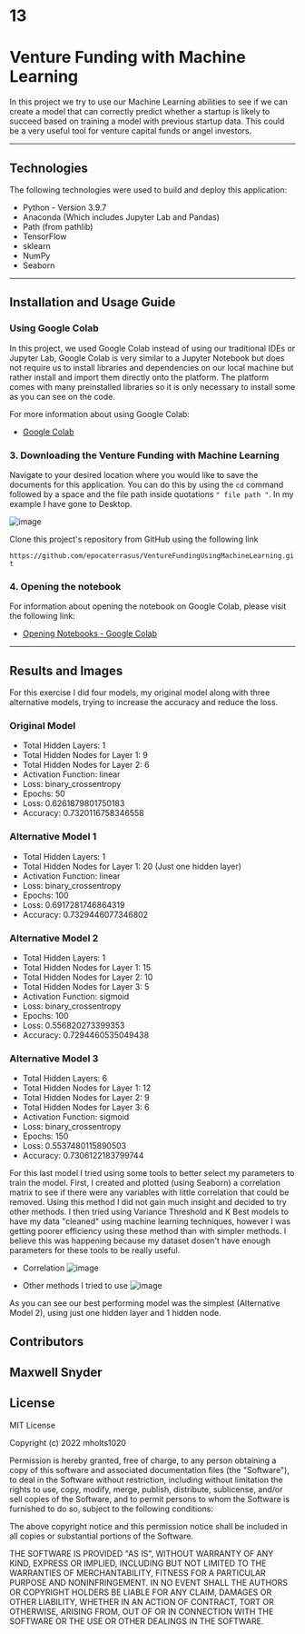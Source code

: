 # 13

# Venture Funding with Machine Learning

In this project we try to use our Machine Learning abilities to see if we can create a model that can correctly predict whether a startup is likely to succeed based on training a model with previous startup data. This could be a very useful tool for venture capital funds or angel investors.

---

## Technologies

The following technologies were used to build and deploy this application:

* Python - Version 3.9.7
* Anaconda (Which includes Jupyter Lab and Pandas)
* Path (from pathlib)
* TensorFlow
* sklearn
* NumPy
* Seaborn

---

## Installation and Usage Guide

### Using Google Colab

In this project, we used Google Colab instead of using our traditional IDEs or Jupyter Lab, Google Colab is very similar to a Jupyter Notebook but does not require us to install libraries and dependencies on our local machine but rather install and import them directly onto the platform. The platform comes with many preinstalled libraries so it is only necessary to install some as you can see on the code.

For more information about using Google Colab:
 * [Google Colab](https://colab.research.google.com/?utm_source=scs-index "Google Colab")


### 3. Downloading the Venture Funding with Machine Learning

Navigate to your desired location where you would like to save the documents for this application. You can do this by using the ```cd``` command followed by a space and the file path inside quotations ```" file path "```. In my example I have gone to Desktop.

![image](https://user-images.githubusercontent.com/94983278/149385012-181d1769-0af6-487e-8e04-823a28f2c3ed.png)

Clone this project's repository from GitHub using the following link

```https://github.com/epocaterrasus/VentureFundingUsingMachineLearning.git```

### 4. Opening the notebook

For information about opening the notebook on Google Colab, please visit the following link:
* [Opening Notebooks - Google Colab](https://developers.google.com/earth-engine/guides/python_install-colab "Opening Notebooks - Google Colab")

---


## Results and Images

For this exercise I did four models, my original model along with three alternative models, trying to increase the accuracy and reduce the loss.

### Original Model 

* Total Hidden Layers: 1
* Total Hidden Nodes for Layer 1: 9
* Total Hidden Nodes for Layer 2: 6
* Activation Function: linear
* Loss: binary_crossentropy
* Epochs: 50
* Loss: 0.6261879801750183
* Accuracy: 0.7320116758346558

### Alternative Model 1 

* Total Hidden Layers: 1
* Total Hidden Nodes for Layer 1: 20 (Just one hidden layer)
* Activation Function: linear
* Loss: binary_crossentropy
* Epochs: 100
* Loss: 0.6917281746864319
* Accuracy: 0.7329446077346802

### Alternative Model 2

* Total Hidden Layers: 1
* Total Hidden Nodes for Layer 1: 15
* Total Hidden Nodes for Layer 2: 10
* Total Hidden Nodes for Layer 3: 5
* Activation Function: sigmoid
* Loss: binary_crossentropy
* Epochs: 100
* Loss: 0.556820273399353
* Accuracy: 0.7294460535049438

### Alternative Model 3

* Total Hidden Layers: 6
* Total Hidden Nodes for Layer 1: 12
* Total Hidden Nodes for Layer 2: 9
* Total Hidden Nodes for Layer 3: 6
* Activation Function: sigmoid
* Loss: binary_crossentropy
* Epochs: 150
* Loss: 0.5537480115890503
* Accuracy: 0.7306122183799744

For this last model I tried using some tools to better select my parameters to train the model. First, I created and plotted (using Seaborn) a correlation matrix to see if there were any variables with little correlation that could be removed. Using this method I did not gain much insight and decided to try other methods. I then tried using Variance Threshold and K Best models to have my data "cleaned" using machine learning techniques, however I was getting poorer efficiency using these method than with simpler methods. I believe this was happening because my dataset dosen't have enough parameters for these tools to be really useful.

* Correlation
![image](https://user-images.githubusercontent.com/94983278/160289646-47d15a38-daee-4bed-83a2-3f2ef2ad82cb.png)

* Other methods I tried to use
![image](https://user-images.githubusercontent.com/94983278/160289686-7f078e95-ac1f-4908-9408-134d7c76e623.png)


As you can see our best performing model was the simplest (Alternative Model 2), using just one hidden layer and 1 hidden node.



## Contributors
Maxwell Snyder
---

## License

MIT License

Copyright (c) 2022 mholts1020

Permission is hereby granted, free of charge, to any person obtaining a copy
of this software and associated documentation files (the "Software"), to deal
in the Software without restriction, including without limitation the rights
to use, copy, modify, merge, publish, distribute, sublicense, and/or sell
copies of the Software, and to permit persons to whom the Software is
furnished to do so, subject to the following conditions:

The above copyright notice and this permission notice shall be included in all
copies or substantial portions of the Software.

THE SOFTWARE IS PROVIDED "AS IS", WITHOUT WARRANTY OF ANY KIND, EXPRESS OR
IMPLIED, INCLUDING BUT NOT LIMITED TO THE WARRANTIES OF MERCHANTABILITY,
FITNESS FOR A PARTICULAR PURPOSE AND NONINFRINGEMENT. IN NO EVENT SHALL THE
AUTHORS OR COPYRIGHT HOLDERS BE LIABLE FOR ANY CLAIM, DAMAGES OR OTHER
LIABILITY, WHETHER IN AN ACTION OF CONTRACT, TORT OR OTHERWISE, ARISING FROM,
OUT OF OR IN CONNECTION WITH THE SOFTWARE OR THE USE OR OTHER DEALINGS IN THE
SOFTWARE.
